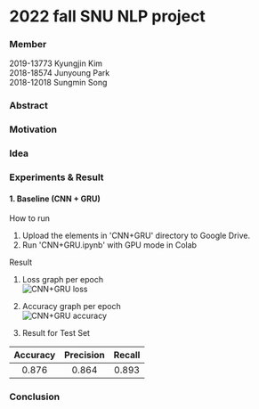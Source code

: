# 2022 fall SNU NLP project

### Member
2019-13773 Kyungjin Kim  
2018-18574 Junyoung Park  
2018-12018 Sungmin Song  

### Abstract


### Motivation


### Idea


### Experiments & Result

#### 1. Baseline (CNN + GRU)
How to run  
  1) Upload the elements in 'CNN+GRU' directory to Google Drive.  
  2) Run 'CNN+GRU.ipynb' with GPU mode in Colab  
  
Result
  1) Loss graph per epoch    
  ![CNN+GRU loss](https://user-images.githubusercontent.com/86403521/207677900-3f8455cb-fb55-4d6c-b4a1-56924e750698.png)
    
  2) Accuracy graph per epoch  
  ![CNN+GRU accuracy](https://user-images.githubusercontent.com/86403521/207678004-33de792e-58ca-462f-b8c2-0079653754bd.png)  
    
  3) Result for Test Set   
  
|Accuracy|Precision|Recall|  
|:---:|:---:|:---:|  
|0.876|0.864|0.893|

### Conclusion

